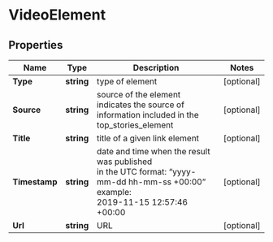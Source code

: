# VideoElement


## Properties

| Name | Type | Description | Notes |
|------------ | ------------- | ------------- | -------------|
**Type** | **string** | type of element |[optional]|
**Source** | **string** | source of the element<br>indicates the source of information included in the top_stories_element |[optional]|
**Title** | **string** | title of a given link element |[optional]|
**Timestamp** | **string** | date and time when the result was published<br>in the UTC format: “yyyy-mm-dd hh-mm-ss +00:00”<br>example:<br>2019-11-15 12:57:46 +00:00 |[optional]|
**Url** | **string** | URL |[optional]|